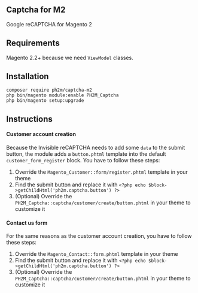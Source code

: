 Captcha for M2
--------------
Google reCAPTCHA for Magento 2

Requirements
------------
Magento 2.2+ because we need `ViewModel` classes.

Installation
------------
```
composer require ph2m/captcha-m2
php bin/magento module:enable PH2M_Captcha
php bin/magento setup:upgrade
```

Instructions
------------

#### Customer account creation
Because the Invisible reCAPTCHA needs to add some `data` to the submit button, the module adds a `button.phtml` template into the default `customer_form_register` block.
You have to follow these steps:
1. Override the `Magento_Customer::form/register.phtml` template in your theme
2. Find the submit button and replace it with `<?php echo $block->getChildHtml('ph2m.captcha.button') ?>`
3. (Optional) Override the `PH2M_Captcha::captcha/customer/create/button.phtml` in your theme to customize it

#### Contact us form
For the same reasons as the customer account creation, you have to follow these steps:
1. Override the `Magento_Contact::form.phtml` template in your theme
2. Find the submit button and replace it with `<?php echo $block->getChildHtml('ph2m.captcha.button') ?>`
3. (Optional) Override the `PH2M_Captcha::captcha/customer/create/button.phtml` in your theme to customize it